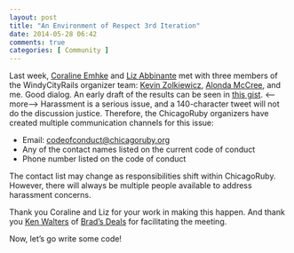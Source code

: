 ```yaml
---
layout: post
title: "An Environment of Respect 3rd Iteration"
date: 2014-05-28 06:42
comments: true
categories: [ Community ]
---
```

Last week, [Coraline Emhke](https://twitter.com/bantik) and [Liz Abbinante](https://twitter.com/feministy) met with three members of the WindyCityRails organizer team: [Kevin Zolkiewicz](https://twitter.com/zolk), [Alonda McCree](https://twitter.com/themccreefiles), and me. Good dialog. An early draft of the results can be seen in [this gist](https://gist.github.com/zolk/5cc69240250d43a25522).
<--more-->
Harassment is a serious issue, and a 140-character tweet will not do the discussion justice. Therefore, the ChicagoRuby organizers have created multiple communication channels for this issue:


* Email: codeofconduct@chicagoruby.org
* Any of the contact names listed on the current code of conduct
* Phone number listed on the code of conduct

The contact list may change as responsibilities shift within ChicagoRuby. However, there will always be multiple people available to address harassment concerns.

Thank you Coraline and Liz for your work in making this happen. And thank you [Ken Walters](http://twitter.com/) of [Brad’s Deals](http://twitter.com/bradsdeals) for facilitating the meeting.

Now, let’s go write some code!

